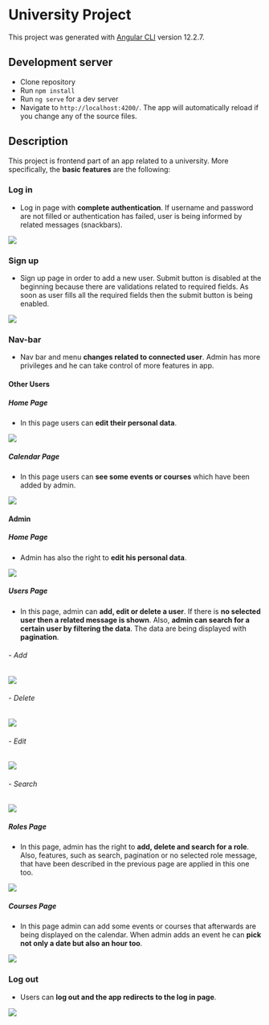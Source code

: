 # University Project

This project was generated with [Angular CLI](https://github.com/angular/angular-cli) version 12.2.7.


## Development server

- Clone repository 
- Run `npm install` 
- Run `ng serve` for a dev server
- Navigate to `http://localhost:4200/`. The app will automatically reload if you change any of the source files.

## Description

This project is frontend part of an app related to a university. 
More specifically, the **basic features** are the following:

### Log in 
- Log in page with **complete authentication**. If username and password are not filled or authentication has failed, user is being informed by related messages (snackbars).

![](login.gif) 

### Sign up
- Sign up page in order to add a new user. Submit button is disabled at the beginning because there are validations related to required fields. As soon as user fills all the required fields then the submit button is being enabled.

![](signup.gif)

### Nav-bar
- Nav bar and menu **changes related to connected user**. Admin has more privileges and he can take control of more features in app.

#### Other Users
##### Home Page
- In this page users can **edit their personal data**. 

![](home.png) 

##### Calendar Page
- In this page users can **see some events or courses** which have been added by admin. 

![](calendar.png) 

#### Admin
##### Home Page
- Admin has also the right to **edit his personal data**.

![](admin_home.png) 

##### Users Page
- In this page, admin can **add, edit or delete a user**. If there is **no selected user then a related message is shown**. Also, **admin can search for a certain user by filtering the data**. The data are being displayed with **pagination**.

###### - Add

![](add.gif)

###### - Delete

![](delete.gif)

###### - Edit

![](edit.gif)

###### - Search

![](search.gif)

##### Roles Page

- In this page, admin has the right to **add, delete and search for a role**. Also, features, such as search, pagination or no selected role message, that have been described in the previous page are applied in this one too.

![](pagination.gif)

##### Courses Page

- In this page admin can add some events or courses that afterwards are being displayed on the calendar. When admin adds an event he can **pick not only a date but also an hour too**.  

![](course.gif)

### Log out

- Users can **log out and the app redirects to the log in page**.

![](logout.gif)
    
